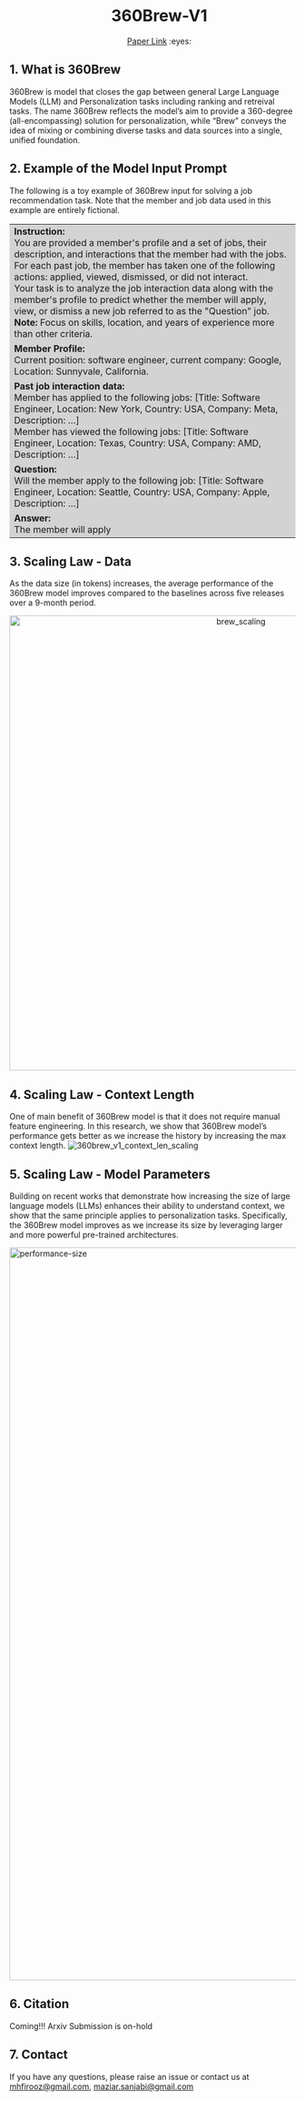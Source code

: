 <div id="user-content-toc">
  <ul align="center" style="list-style: none;">
    <summary>
      <h1>360Brew-V1</h1>
    </summary>
  </ul>
  <ul align="center" style="list-style: none;">
    <summary>
      <a href='https://github.com/LLMPersonalization/360Brew-V1/blob/main/360brew_v1.pdf'>Paper Link</a> :eyes:
    </summary>
  </ul>  
</div>

## 1. What is 360Brew
360Brew is model that closes the gap between general Large Language Models (LLM) and Personalization tasks including ranking and retreival tasks. The name 360Brew reflects the model’s aim to provide a 360-degree (all-encompassing) solution for personalization, while “Brew” conveys the idea of mixing or combining diverse tasks and data sources into a single, unified foundation.

## 2. Example of the Model Input Prompt
The following is a toy example of 360Brew input for solving a job recommendation task. Note that the member and job data used in this example are entirely fictional.
<table style="background-color: lightgray; width: 100%; border-collapse: collapse;">
<tr>
  <td><b>Instruction:</b><br>
  You are provided a member's profile and a set of jobs, their description, and interactions that the member had with the jobs. For each past job, the member has taken one of the following actions: applied, viewed, dismissed, or did not interact.<br>
  Your task is to analyze the job interaction data along with the member's profile to predict whether the member will apply, view, or dismiss a new job referred to as the "Question" job.
  <b>Note:</b> Focus on skills, location, and years of experience more than other criteria.
  </td>
</tr>
<tr>
  <td><b>Member Profile:</b><br>
  Current position: software engineer, current company: Google, Location: Sunnyvale, California.
  </td>
</tr>
<tr>
  <td><b>Past job interaction data:</b><br>
  Member has applied to the following jobs: [Title: Software Engineer, Location: New York, Country: USA, Company: Meta, Description: …]<br>
  Member has viewed the following jobs: [Title: Software Engineer, Location: Texas, Country: USA, Company: AMD, Description: …]
  </td>
</tr>
<tr>
  <td><b>Question:</b><br>
  Will the member apply to the following job: [Title: Software Engineer, Location: Seattle, Country: USA, Company: Apple, Description: …]
  </td>
</tr>
<tr>
  <td><b>Answer:</b><br>
  The member will apply
  </td>
</tr>
</table>

## 3. Scaling Law - Data
As the data size (in tokens) increases, the average performance of the 360Brew model improves compared to the baselines across five releases over a 9-month period.
<p align="center">
  <img width="800" alt="brew_scaling" src="https://github.com/user-attachments/assets/fa69c492-f4bb-46a7-8658-95f8f408a64a" />
</p>

## 4. Scaling Law - Context Length
One of main benefit of 360Brew model is that it does not require manual feature engineering. In this research, we show that 360Brew model’s performance gets better as we increase the history by increasing the max context length.
![360brew_v1_context_len_scaling](https://github.com/user-attachments/assets/2fd99bb7-d6dc-4a60-a60d-557c655e0d95)

## 5. Scaling Law - Model Parameters
Building on recent works that demonstrate how increasing the size of large language models (LLMs) enhances their ability to understand context, we show that the same principle applies to personalization tasks. Specifically, the 360Brew model improves as we increase its size by leveraging larger and more powerful pre-trained architectures.

<img width="1288" alt="performance-size" src="https://github.com/user-attachments/assets/6c3506ef-d874-4a5a-be91-09b110e7b232" />


## 6. Citation
Coming!!! Arxiv Submission is on-hold

## 7. Contact
If you have any questions, please raise an issue or contact us at mhfirooz@gmail.com, maziar.sanjabi@gmail.com
